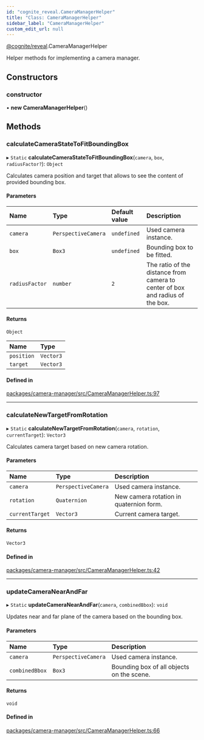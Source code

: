 ```yaml
---
id: "cognite_reveal.CameraManagerHelper"
title: "Class: CameraManagerHelper"
sidebar_label: "CameraManagerHelper"
custom_edit_url: null
---
```


[@cognite/reveal](../modules/cognite_reveal.md).CameraManagerHelper

Helper methods for implementing a camera manager.

## Constructors

### constructor

• **new CameraManagerHelper**()

## Methods

### calculateCameraStateToFitBoundingBox

▸ `Static` **calculateCameraStateToFitBoundingBox**(`camera`, `box`, `radiusFactor?`): `Object`

Calculates camera position and target that allows to see the content of provided bounding box.

#### Parameters

| Name | Type | Default value | Description |
| :------ | :------ | :------ | :------ |
| `camera` | `PerspectiveCamera` | `undefined` | Used camera instance. |
| `box` | `Box3` | `undefined` | Bounding box to be fitted. |
| `radiusFactor` | `number` | `2` | The ratio of the distance from camera to center of box and radius of the box. |

#### Returns

`Object`

| Name | Type |
| :------ | :------ |
| `position` | `Vector3` |
| `target` | `Vector3` |

#### Defined in

[packages/camera-manager/src/CameraManagerHelper.ts:97](https://github.com/cognitedata/reveal/blob/8cfa4004b/viewer/packages/camera-manager/src/CameraManagerHelper.ts#L97)

___

### calculateNewTargetFromRotation

▸ `Static` **calculateNewTargetFromRotation**(`camera`, `rotation`, `currentTarget`): `Vector3`

Calculates camera target based on new camera rotation.

#### Parameters

| Name | Type | Description |
| :------ | :------ | :------ |
| `camera` | `PerspectiveCamera` | Used camera instance. |
| `rotation` | `Quaternion` | New camera rotation in quaternion form. |
| `currentTarget` | `Vector3` | Current camera target. |

#### Returns

`Vector3`

#### Defined in

[packages/camera-manager/src/CameraManagerHelper.ts:42](https://github.com/cognitedata/reveal/blob/8cfa4004b/viewer/packages/camera-manager/src/CameraManagerHelper.ts#L42)

___

### updateCameraNearAndFar

▸ `Static` **updateCameraNearAndFar**(`camera`, `combinedBbox`): `void`

Updates near and far plane of the camera based on the bounding box.

#### Parameters

| Name | Type | Description |
| :------ | :------ | :------ |
| `camera` | `PerspectiveCamera` | Used camera instance. |
| `combinedBbox` | `Box3` | Bounding box of all objects on the scene. |

#### Returns

`void`

#### Defined in

[packages/camera-manager/src/CameraManagerHelper.ts:66](https://github.com/cognitedata/reveal/blob/8cfa4004b/viewer/packages/camera-manager/src/CameraManagerHelper.ts#L66)
